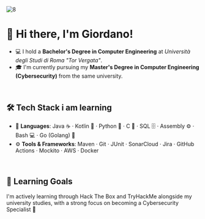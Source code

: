 ![8](https://github.com/user-attachments/assets/62491f7c-b87d-490c-8a34-b1eb2d20ac58)

# 👋 Hi there, I'm Giordano!

- 💻 I hold a **Bachelor's Degree in Computer Engineering** at *Università degli Studi di Roma "Tor Vergata"*.  
- 🎓 I'm currently pursuing my **Master's Degree in Computer Engineering (Cybersecurity)** from the same university.
<br>

## 🛠️ Tech Stack i am learning

- 💬 **Languages**: Java ☕ · Kotlin 🤖 · Python 🐍 · C 🔧 · SQL 🗄️ · Assembly ⚙️ · Bash 💻 · Go (Golang) 🐹
- ⚙️ **Tools & Frameworks**: Maven · Git · JUnit · SonarCloud · Jira · GitHub Actions · Mockito · AWS · Docker
<br>

## 🎯 Learning Goals

I'm actively learning through Hack The Box and TryHackMe alongside my university studies, with a strong focus on becoming a Cybersecurity Specialist 🔐
<br>

